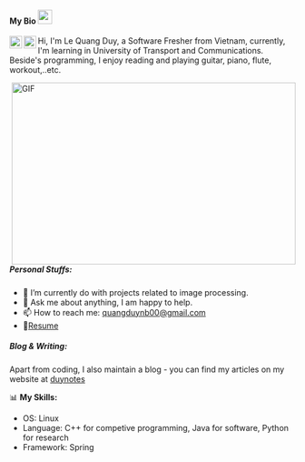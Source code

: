 #### My Bio  <img src="https://media.giphy.com/media/hvRJCLFzcasrR4ia7z/giphy.gif" width="25px">
</a> <a href="https://facebook.com/iamthankyou">
  <img align="left" alt="Facebook" width="22px" src="https://cdn.jsdelivr.net/npm/simple-icons@4.2.0/icons/facebook.svg" />
</a>

</a> <a href="https://leetcode.com/quangduynb00/">
  <img align="left" alt="Leetcode" width="22px" src="https://cdn.jsdelivr.net/npm/simple-icons@v3/icons/leetcode.svg" />
</a>

Hi, I'm Le Quang Duy, a Software Fresher from Vietnam, currently, I'm learning in University of Transport and Communications. Beside's programming, I enjoy reading and playing guitar, piano, flute, workout,..etc.

  <img align="right" alt="GIF" src="https://github.com/abhisheknaiidu/abhisheknaiidu/blob/master/code.gif?raw=true" width="500" height="320" />

##### **Personal Stuffs:**

- 🌱 I’m currently do with projects related to image processing.
- 💬 Ask me about anything, I am happy to help.
- 📫 How to reach me: quangduynb00@gmail.com
- 📝[Resume](https://www.topcv.vn/)

##### Blog & Writing:

Apart from coding, I also maintain a blog - you can find my articles on my website at [duynotes](https://duynotes.blogspot.com/)

📊 **My Skills:**

- OS: Linux
- Language: C++ for competive programming, Java for software, Python for research
- Framework: Spring
